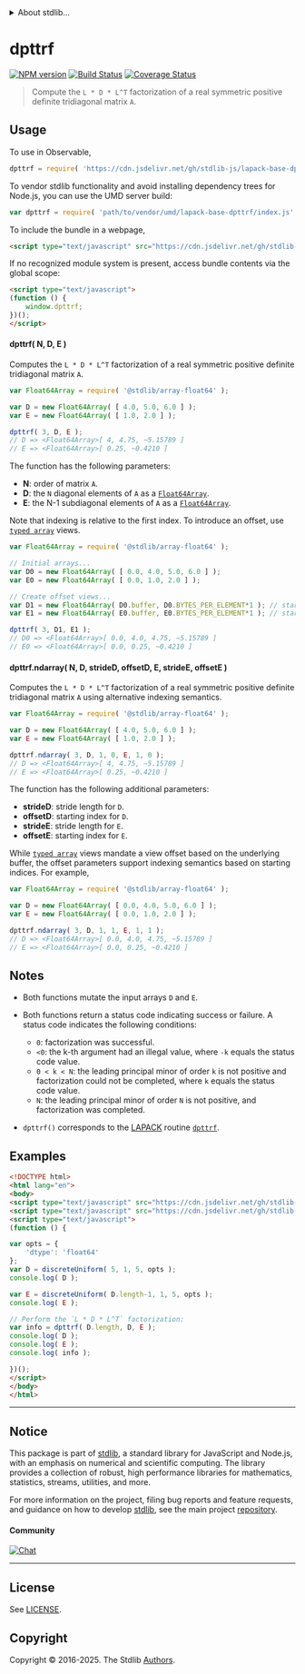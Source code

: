 <!--

@license Apache-2.0

Copyright (c) 2024 The Stdlib Authors.

Licensed under the Apache License, Version 2.0 (the "License");
you may not use this file except in compliance with the License.
You may obtain a copy of the License at

   http://www.apache.org/licenses/LICENSE-2.0

Unless required by applicable law or agreed to in writing, software
distributed under the License is distributed on an "AS IS" BASIS,
WITHOUT WARRANTIES OR CONDITIONS OF ANY KIND, either express or implied.
See the License for the specific language governing permissions and
limitations under the License.

-->


<details>
  <summary>
    About stdlib...
  </summary>
  <p>We believe in a future in which the web is a preferred environment for numerical computation. To help realize this future, we've built stdlib. stdlib is a standard library, with an emphasis on numerical and scientific computation, written in JavaScript (and C) for execution in browsers and in Node.js.</p>
  <p>The library is fully decomposable, being architected in such a way that you can swap out and mix and match APIs and functionality to cater to your exact preferences and use cases.</p>
  <p>When you use stdlib, you can be absolutely certain that you are using the most thorough, rigorous, well-written, studied, documented, tested, measured, and high-quality code out there.</p>
  <p>To join us in bringing numerical computing to the web, get started by checking us out on <a href="https://github.com/stdlib-js/stdlib">GitHub</a>, and please consider <a href="https://opencollective.com/stdlib">financially supporting stdlib</a>. We greatly appreciate your continued support!</p>
</details>

# dpttrf

[![NPM version][npm-image]][npm-url] [![Build Status][test-image]][test-url] [![Coverage Status][coverage-image]][coverage-url] <!-- [![dependencies][dependencies-image]][dependencies-url] -->

> Compute the `L * D * L^T` factorization of a real symmetric positive definite tridiagonal matrix `A`.



<section class="usage">

## Usage

To use in Observable,

```javascript
dpttrf = require( 'https://cdn.jsdelivr.net/gh/stdlib-js/lapack-base-dpttrf@umd/browser.js' )
```

To vendor stdlib functionality and avoid installing dependency trees for Node.js, you can use the UMD server build:

```javascript
var dpttrf = require( 'path/to/vendor/umd/lapack-base-dpttrf/index.js' )
```

To include the bundle in a webpage,

```html
<script type="text/javascript" src="https://cdn.jsdelivr.net/gh/stdlib-js/lapack-base-dpttrf@umd/browser.js"></script>
```

If no recognized module system is present, access bundle contents via the global scope:

```html
<script type="text/javascript">
(function () {
    window.dpttrf;
})();
</script>
```

#### dpttrf( N, D, E )

Computes the `L * D * L^T` factorization of a real symmetric positive definite tridiagonal matrix `A`.

```javascript
var Float64Array = require( '@stdlib/array-float64' );

var D = new Float64Array( [ 4.0, 5.0, 6.0 ] );
var E = new Float64Array( [ 1.0, 2.0 ] );

dpttrf( 3, D, E );
// D => <Float64Array>[ 4, 4.75, ~5.15789 ]
// E => <Float64Array>[ 0.25, ~0.4210 ]
```

The function has the following parameters:

-   **N**: order of matrix `A`.
-   **D**: the `N` diagonal elements of `A` as a [`Float64Array`][mdn-float64array].
-   **E**: the N-1 subdiagonal elements of `A` as a [`Float64Array`][mdn-float64array].

Note that indexing is relative to the first index. To introduce an offset, use [`typed array`][mdn-typed-array] views.

<!-- eslint-disable stdlib/capitalized-comments -->

```javascript
var Float64Array = require( '@stdlib/array-float64' );

// Initial arrays...
var D0 = new Float64Array( [ 0.0, 4.0, 5.0, 6.0 ] );
var E0 = new Float64Array( [ 0.0, 1.0, 2.0 ] );

// Create offset views...
var D1 = new Float64Array( D0.buffer, D0.BYTES_PER_ELEMENT*1 ); // start at 2nd element
var E1 = new Float64Array( E0.buffer, E0.BYTES_PER_ELEMENT*1 ); // start at 2nd element

dpttrf( 3, D1, E1 );
// D0 => <Float64Array>[ 0.0, 4.0, 4.75, ~5.15789 ]
// E0 => <Float64Array>[ 0.0, 0.25, ~0.4210 ]
```

#### dpttrf.ndarray( N, D, strideD, offsetD, E, strideE, offsetE )

Computes the `L * D * L^T` factorization of a real symmetric positive definite tridiagonal matrix `A` using alternative indexing semantics.

```javascript
var Float64Array = require( '@stdlib/array-float64' );

var D = new Float64Array( [ 4.0, 5.0, 6.0 ] );
var E = new Float64Array( [ 1.0, 2.0 ] );

dpttrf.ndarray( 3, D, 1, 0, E, 1, 0 );
// D => <Float64Array>[ 4, 4.75, ~5.15789 ]
// E => <Float64Array>[ 0.25, ~0.4210 ]
```

The function has the following additional parameters:

-   **strideD**: stride length for `D`.
-   **offsetD**:  starting index for `D`.
-   **strideE**: stride length for `E`.
-   **offsetE**:  starting index for `E`.

While [`typed array`][mdn-typed-array] views mandate a view offset based on the underlying buffer, the offset parameters support indexing semantics based on starting indices. For example,

<!-- eslint-disable max-len -->

```javascript
var Float64Array = require( '@stdlib/array-float64' );

var D = new Float64Array( [ 0.0, 4.0, 5.0, 6.0 ] );
var E = new Float64Array( [ 0.0, 1.0, 2.0 ] );

dpttrf.ndarray( 3, D, 1, 1, E, 1, 1 );
// D => <Float64Array>[ 0.0, 4.0, 4.75, ~5.15789 ]
// E => <Float64Array>[ 0.0, 0.25, ~0.4210 ]
```

</section>

<!-- /.usage -->

<section class="notes">

## Notes

-   Both functions mutate the input arrays `D` and `E`.

-   Both functions return a status code indicating success or failure. A status code indicates the following conditions:

    -   `0`: factorization was successful.
    -   `<0`: the k-th argument had an illegal value, where `-k` equals the status code value.
    -   `0 < k < N`: the leading principal minor of order `k` is not positive and factorization could not be completed, where `k` equals the status code value.
    -   `N`: the leading principal minor of order `N` is not positive, and factorization was completed.

-   `dpttrf()` corresponds to the [LAPACK][LAPACK] routine [`dpttrf`][lapack-dpttrf].

</section>

<!-- /.notes -->

<section class="examples">

## Examples

<!-- eslint no-undef: "error" -->

```html
<!DOCTYPE html>
<html lang="en">
<body>
<script type="text/javascript" src="https://cdn.jsdelivr.net/gh/stdlib-js/random-array-discrete-uniform@umd/browser.js"></script>
<script type="text/javascript" src="https://cdn.jsdelivr.net/gh/stdlib-js/lapack-base-dpttrf@umd/browser.js"></script>
<script type="text/javascript">
(function () {

var opts = {
    'dtype': 'float64'
};
var D = discreteUniform( 5, 1, 5, opts );
console.log( D );

var E = discreteUniform( D.length-1, 1, 5, opts );
console.log( E );

// Perform the `L * D * L^T` factorization:
var info = dpttrf( D.length, D, E );
console.log( D );
console.log( E );
console.log( info );

})();
</script>
</body>
</html>
```

</section>

<!-- /.examples -->

<!-- C interface documentation. -->



<!-- Section for related `stdlib` packages. Do not manually edit this section, as it is automatically populated. -->

<section class="related">

</section>

<!-- /.related -->

<!-- Section for all links. Make sure to keep an empty line after the `section` element and another before the `/section` close. -->


<section class="main-repo" >

* * *

## Notice

This package is part of [stdlib][stdlib], a standard library for JavaScript and Node.js, with an emphasis on numerical and scientific computing. The library provides a collection of robust, high performance libraries for mathematics, statistics, streams, utilities, and more.

For more information on the project, filing bug reports and feature requests, and guidance on how to develop [stdlib][stdlib], see the main project [repository][stdlib].

#### Community

[![Chat][chat-image]][chat-url]

---

## License

See [LICENSE][stdlib-license].


## Copyright

Copyright &copy; 2016-2025. The Stdlib [Authors][stdlib-authors].

</section>

<!-- /.stdlib -->

<!-- Section for all links. Make sure to keep an empty line after the `section` element and another before the `/section` close. -->

<section class="links">

[npm-image]: http://img.shields.io/npm/v/@stdlib/lapack-base-dpttrf.svg
[npm-url]: https://npmjs.org/package/@stdlib/lapack-base-dpttrf

[test-image]: https://github.com/stdlib-js/lapack-base-dpttrf/actions/workflows/test.yml/badge.svg?branch=main
[test-url]: https://github.com/stdlib-js/lapack-base-dpttrf/actions/workflows/test.yml?query=branch:main

[coverage-image]: https://img.shields.io/codecov/c/github/stdlib-js/lapack-base-dpttrf/main.svg
[coverage-url]: https://codecov.io/github/stdlib-js/lapack-base-dpttrf?branch=main

<!--

[dependencies-image]: https://img.shields.io/david/stdlib-js/lapack-base-dpttrf.svg
[dependencies-url]: https://david-dm.org/stdlib-js/lapack-base-dpttrf/main

-->

[chat-image]: https://img.shields.io/gitter/room/stdlib-js/stdlib.svg
[chat-url]: https://app.gitter.im/#/room/#stdlib-js_stdlib:gitter.im

[stdlib]: https://github.com/stdlib-js/stdlib

[stdlib-authors]: https://github.com/stdlib-js/stdlib/graphs/contributors

[umd]: https://github.com/umdjs/umd
[es-module]: https://developer.mozilla.org/en-US/docs/Web/JavaScript/Guide/Modules

[deno-url]: https://github.com/stdlib-js/lapack-base-dpttrf/tree/deno
[deno-readme]: https://github.com/stdlib-js/lapack-base-dpttrf/blob/deno/README.md
[umd-url]: https://github.com/stdlib-js/lapack-base-dpttrf/tree/umd
[umd-readme]: https://github.com/stdlib-js/lapack-base-dpttrf/blob/umd/README.md
[esm-url]: https://github.com/stdlib-js/lapack-base-dpttrf/tree/esm
[esm-readme]: https://github.com/stdlib-js/lapack-base-dpttrf/blob/esm/README.md
[branches-url]: https://github.com/stdlib-js/lapack-base-dpttrf/blob/main/branches.md

[stdlib-license]: https://raw.githubusercontent.com/stdlib-js/lapack-base-dpttrf/main/LICENSE

[lapack]: https://www.netlib.org/lapack/explore-html/

[lapack-dpttrf]: https://www.netlib.org/lapack/explore-html/d4/d2c/group__pttrf_ga8f112041da2b9b443f8761a1eaaf15b6.html#ga8f112041da2b9b443f8761a1eaaf15b6

[mdn-float64array]: https://developer.mozilla.org/en-US/docs/Web/JavaScript/Reference/Global_Objects/Float64Array

[mdn-typed-array]: https://developer.mozilla.org/en-US/docs/Web/JavaScript/Reference/Global_Objects/TypedArray

</section>

<!-- /.links -->

